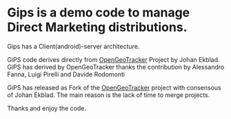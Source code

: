 # Gips is a demo code to manage Direct Marketing distributions. #
Gips has a Client(android)-server architecture.

GiPS code derives directly from [OpenGeoTracker](http://opengeotracker.org/) Project by Johan Ekblad.
GiPS has derived by OpenGeoTracker thanks the contribution by Alessandro Fanna, Luigi Pirelli and Davide Rodomonti

GiPS has released as Fork of the [OpenGeoTracker](http://opengeotracker.org/) project with consensous of Johan Ekblad. The main reason is the lack of time to merge projects.

Thanks and enjoy the code.
